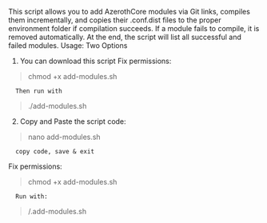 This script allows you to add AzerothCore modules via Git links, compiles them incrementally, and copies their .conf.dist files to the proper environment folder if compilation succeeds. If a module fails to compile, it is removed automatically. At the end, the script will list all successful and failed modules.
Usage: Two Options
1. You can download this script
      Fix permissions:
> chmod +x add-modules.sh

      Then run with
> ./add-modules.sh
   
2. Copy and Paste the script code:
> nano add-modules.sh 

      copy code, save & exit
Fix permissions:
> chmod +x add-modules.sh

      Run with:
> /.add-modules.sh
